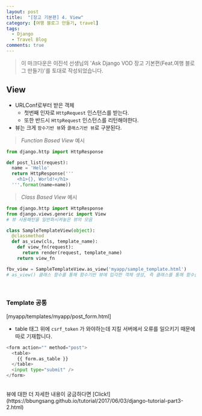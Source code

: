 ```yaml
---
layout: post
title:  "[장고 기본편] 4. View"
category: [여행 블로그 만들기, travel]
tags:
  - Django
  - Travel Blog
comments: true
---
```


>이 마크다운은 이진석 선생님의 'Ask Django VOD 장고 기본편(Feat.여행 블로그 만들기)'를 토대로 작성되었습니다.

## View
- URLConf로부터 받은 객체
  - 첫번째 인자로 `HttpRequest` 인스턴스를 받는다.
  - 또한 반드시 `HttpRequest` 인스턴스를 리턴해야한다.
- 뷰는 크게 `함수기반 뷰`와 `클래스기반 뷰`로 구분된다.

> *Function Based View* 예시

```python
from django.http import HttpResponse

def post_list(request):
  name = 'Hello'
  return HttpResponse('''
    <h1>{}, World!</h1>
  '''.format(name=name))
```

> *Class Based View* 예시

```python
from django.http import HttpResponse
from django.views.generic import View
# 뷰 사용패턴을 일반화시켜놓은 뷰의 모음

class SampleTemplateView(object):
  @classmethod
  def as_view(cls, template_name):
    def view_fn(request):
      return render(request, template_name)
    return view_fn

fbv_view = SampleTemplateView.as_view('myapp/sample_template.html')
# as_view() 클래스 함수를 통해 함수기반 뷰에 입각한 객체 생성, 즉 클래스를 통해 함수를 호출
```
<br>

### Template 공통
[myapp/templates/myapp/post_form.html]<br>
- table 태그 위에 `csrf_token` 가 와야하는데 지킬 서버에서 오류를 일으키기 때문에 따로 기재합니다.

```python
<form action="" method="post">
  <table>
    {{ form.as_table }}    
  </table>
  <input type="submit" />
</form>
```
<br>
뷰에 대한 더 자세한 내용이 궁금하다면 [Click!](https://bbungsang.github.io/tutorial/2017/06/03/django-tutorial-part3-2.html)
